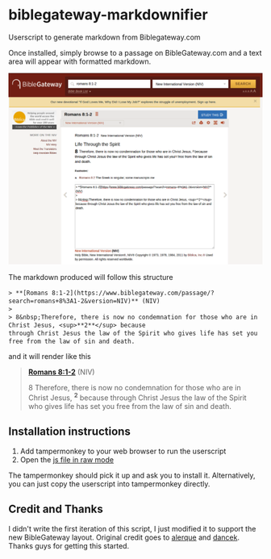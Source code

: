# biblegateway-markdownifier

Userscript to generate markdown from Biblegateway.com

Once installed, simply browse to a passage on BibleGateway.com and a text area will appear with formatted markdown.  

![biblegateway.com preview](preview.png)

The markdown produced will follow this structure

```
> **[Romans 8:1-2](https://www.biblegateway.com/passage/?search=romans+8%3A1-2&version=NIV)** (NIV)
>   
> 8&nbsp;Therefore, there is now no condemnation for those who are in Christ Jesus, <sup>**2**</sup> because 
through Christ Jesus the law of the Spirit who gives life has set you free from the law of sin and death.
```

and it will render like this

> **[Romans 8:1-2](https://www.biblegateway.com/passage/?search=romans+8%3A1-2&version=NIV)** (NIV)
>   
> 8&nbsp;Therefore, there is now no condemnation for those who are in Christ Jesus, <sup>**2**</sup> because through Christ Jesus the law of the Spirit who gives life has set you free from the law of sin and death.

## Installation instructions

1. Add tampermonkey to your web browser to run the userscript
1. Open the [js file in raw mode](https://github.com/scottTomaszewski/biblegateway-markdownifier/raw/master/biblegateway_markdownifier.user.js)

The tampermonkey should pick it up and ask you to install it.  Alternatively, you can just copy the userscript into tampermonkey directly. 

## Credit and Thanks

I didn't write the first iteration of this script, I just modified it to support the new BibleGateway layout.  Original credit goes to [alerque](https://github.com/alerque) and [dancek](https://github.com/dancek).  Thanks guys for getting this started.
